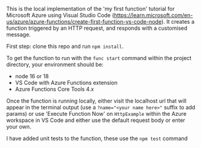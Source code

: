 This is the local implementation of the 'my first function' tutorial for Microsoft Azure using Visual Studio Code (https://learn.microsoft.com/en-us/azure/azure-functions/create-first-function-vs-code-node). It creates a function triggered by an HTTP request, and responds with a customised message.

First step: clone this repo and run `npm install`.

To get the function to run with the `func start` command within the project directory, your environment should be:
* node 16 or 18
* VS Code with Azure Functions extension
* Azure Functions Core Tools 4.x

Once the function is running locally, either visit the localhost url that will appear in the terminal output (use a `?name="<your name here>"` suffix to add params) or use 'Execute Function Now' on `HttpExample` within the Azure workspace in VS Code and either use the default request body or enter your own.

I have added unit tests to the function, these use the `npm test` command 